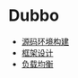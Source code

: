 # Dubbo

- [源码环境构建](https://github.com/lazecoding/Note/blob/main/note/articles/dubbo/buildSourceCode.md)
- [框架设计](https://github.com/lazecoding/Note/blob/main/note/articles/dubbo/framework-design.md)
- [负载均衡](https://github.com/lazecoding/Note/blob/main/note/articles/dubbo/load-balance.md)

